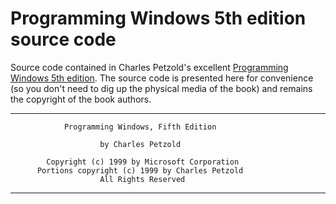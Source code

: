 # Programming Windows 5th edition source code

Source code contained in Charles Petzold's excellent [Programming Windows 5th edition](http://www.charlespetzold.com/pw5/). The source code is presented here for convenience (so you don't need to dig up the physical media of the book) and remains the copyright of the book authors.

__________________________________________________________________

                Programming Windows, Fifth Edition

                        by Charles Petzold

            Copyright (c) 1999 by Microsoft Corporation
          Portions copyright (c) 1999 by Charles Petzold
                        All Rights Reserved
___________________________________________________________________
